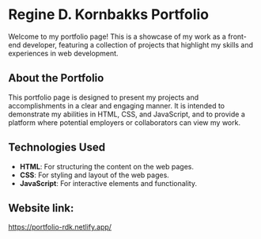 # Regine D. Kornbakks Portfolio

Welcome to my portfolio page! This is a showcase of my work as a front-end developer, featuring a collection of projects that highlight my skills and experiences in web development.

## About the Portfolio

This portfolio page is designed to present my projects and accomplishments in a clear and engaging manner. It is intended to demonstrate my abilities in HTML, CSS, and JavaScript, and to provide a platform where potential employers or collaborators can view my work.

## Technologies Used

- **HTML**: For structuring the content on the web pages.
- **CSS**: For styling and layout of the web pages.
- **JavaScript**: For interactive elements and functionality.

## Website link:
https://portfolio-rdk.netlify.app/